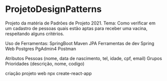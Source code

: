 # ProjetoDesignPatterns
Projeto da matéria de Padrões de Projeto 2021.
Tema: Como verificar em um cadastro de pessoas quais estão aptas para receber uma vacina, respeitando alguns critérios.

Uso de Ferramentas:
SpringBoot
Maven
JPA
Ferramentas de dev
Spring Web
Postgres
PgAdmin4
Postman


Atributos
Pessoas (nome, data de nascimento, tel, idade, cpf, email)
Grupos Prioridades (descrição, nome, codigo)

criação projeto web
npx create-react-app <nomeProjeto>
